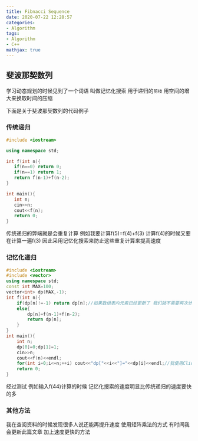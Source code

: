 ```yaml
---
title: Fibnacci Sequence
date: 2020-07-22 12:28:57
categories:
- Algorithm
tags:
- Algorithm
- C++
mathjax: true
---
```

## 斐波那契数列

学习动态规划的时候见到了一个词语 叫做记忆化搜索 用于递归的`剪枝` 用空间的增大来换取时间的压缩 

下面是关于斐波那契数列的代码例子 
<!-- more --> 
### 传统递归

```C++
#include <iostream>

using namespace std;

int f(int n){
   if(n==0) return 0;
   if(n==1) return 1;
   return f(n-1)+f(n-2);
}

int main(){
   int n;
   cin>>n;
   cout<<f(n);
   return 0;
}
```
传统递归的弊端就是会重复计算 例如我要计算f(5)=f(4)+f(3) 计算f(4)的时候又要在计算一遍f(3) 因此采用记忆化搜索来防止这些重复计算来提高速度

### 记忆化递归

```C++
#include <iostream>
#include <vector>
using namespace std;
const int MAX=100;
vector<int> dp(MAX,-1);
int f(int n){
    if(dp[n]!=-1) return dp[n];//如果数组表内元素已经更新了 我们就不需要再次计算直接拿来用就可以
    else{
    	dp[n]=f(n-1)+f(n-2);
    	return dp[n];
	}
}
int main(){
    int n;
    dp[0]=0;dp[1]=1;
    cin>>n;
    cout<<f(n)<<endl;
    for(int i=0;i<=n;++i) cout<<"dp["<<i<<"]="<<dp[i]<<endl;//我使用Clion调试的不能显示全局变量的值 只能直接print出来观察
    return 0;
}
```
经过测试 例如输入f(44)计算的时候 记忆化搜索的速度明显比传统递归的速度要快的多
### 其他方法
我在查阅资料的时候发现很多人说还能再提升速度 使用矩阵乘法的方式 有时间我会更新此篇文章 加上速度更快的方法